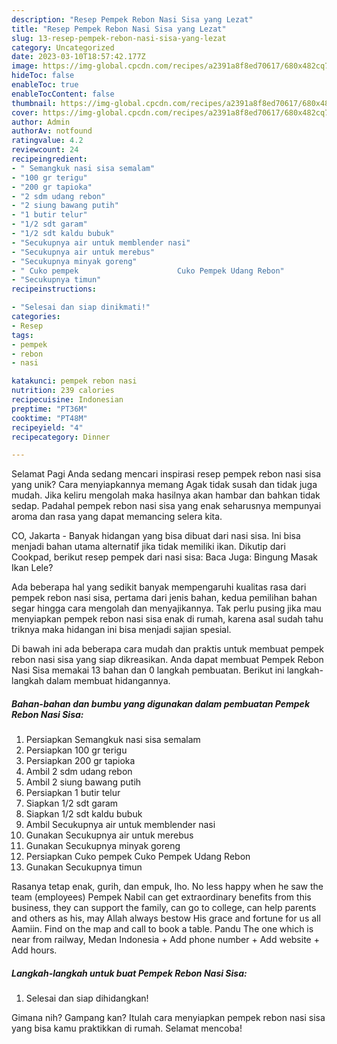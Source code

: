 ```yaml
---
description: "Resep Pempek Rebon Nasi Sisa yang Lezat"
title: "Resep Pempek Rebon Nasi Sisa yang Lezat"
slug: 13-resep-pempek-rebon-nasi-sisa-yang-lezat
category: Uncategorized
date: 2023-03-10T18:57:42.177Z
image: https://img-global.cpcdn.com/recipes/a2391a8f8ed70617/680x482cq70/pempek-rebon-nasi-sisa-foto-resep-utama.jpg
hideToc: false
enableToc: true
enableTocContent: false
thumbnail: https://img-global.cpcdn.com/recipes/a2391a8f8ed70617/680x482cq70/pempek-rebon-nasi-sisa-foto-resep-utama.jpg
cover: https://img-global.cpcdn.com/recipes/a2391a8f8ed70617/680x482cq70/pempek-rebon-nasi-sisa-foto-resep-utama.jpg
author: Admin
authorAv: notfound
ratingvalue: 4.2
reviewcount: 24
recipeingredient:
- " Semangkuk nasi sisa semalam"
- "100 gr terigu"
- "200 gr tapioka"
- "2 sdm udang rebon"
- "2 siung bawang putih"
- "1 butir telur"
- "1/2 sdt garam"
- "1/2 sdt kaldu bubuk"
- "Secukupnya air untuk memblender nasi"
- "Secukupnya air untuk merebus"
- "Secukupnya minyak goreng"
- " Cuko pempek                      Cuko Pempek Udang Rebon"
- "Secukupnya timun"
recipeinstructions:

- "Selesai dan siap dinikmati!"
categories:
- Resep
tags:
- pempek
- rebon
- nasi

katakunci: pempek rebon nasi 
nutrition: 239 calories
recipecuisine: Indonesian
preptime: "PT36M"
cooktime: "PT48M"
recipeyield: "4"
recipecategory: Dinner

---
```



Selamat Pagi Anda sedang mencari inspirasi resep pempek rebon nasi sisa yang unik? Cara menyiapkannya memang Agak tidak susah dan tidak juga mudah. Jika keliru mengolah maka hasilnya akan hambar dan bahkan tidak sedap. Padahal pempek rebon nasi sisa yang enak seharusnya mempunyai aroma dan rasa yang dapat memancing selera kita.


CO, Jakarta - Banyak hidangan yang bisa dibuat dari nasi sisa. Ini bisa menjadi bahan utama alternatif jika tidak memiliki ikan. Dikutip dari Cookpad, berikut resep pempek dari nasi sisa: Baca Juga: Bingung Masak Ikan Lele?

Ada beberapa hal yang sedikit banyak mempengaruhi kualitas rasa dari pempek rebon nasi sisa, pertama dari jenis bahan, kedua pemilihan bahan segar hingga cara mengolah dan menyajikannya. Tak perlu pusing jika mau menyiapkan pempek rebon nasi sisa enak di rumah, karena asal sudah tahu triknya maka hidangan ini bisa menjadi sajian spesial.


Di bawah ini ada beberapa cara mudah dan praktis untuk membuat pempek rebon nasi sisa yang siap dikreasikan. Anda dapat membuat Pempek Rebon Nasi Sisa memakai 13 bahan dan 0 langkah pembuatan. Berikut ini langkah-langkah dalam membuat hidangannya.

<!--inarticleads1-->

##### Bahan-bahan dan bumbu yang digunakan dalam pembuatan Pempek Rebon Nasi Sisa:

1. Persiapkan  Semangkuk nasi sisa semalam
1. Persiapkan 100 gr terigu
1. Persiapkan 200 gr tapioka
1. Ambil 2 sdm udang rebon
1. Ambil 2 siung bawang putih
1. Persiapkan 1 butir telur
1. Siapkan 1/2 sdt garam
1. Siapkan 1/2 sdt kaldu bubuk
1. Ambil Secukupnya air untuk memblender nasi
1. Gunakan Secukupnya air untuk merebus
1. Gunakan Secukupnya minyak goreng
1. Persiapkan  Cuko pempek                      Cuko Pempek Udang Rebon
1. Gunakan Secukupnya timun


Rasanya tetap enak, gurih, dan empuk, lho. No less happy when he saw the team (employees) Pempek Nabil can get extraordinary benefits from this business, they can support the family, can go to college, can help parents and others as his, may Allah always bestow His grace and fortune for us all Aamiin. Find on the map and call to book a table. Pandu The one which is near from railway, Medan Indonesia + Add phone number + Add website + Add hours. 

<!--inarticleads2-->

##### Langkah-langkah untuk buat Pempek Rebon Nasi Sisa:


1. Selesai dan siap dihidangkan!



Gimana nih? Gampang kan? Itulah cara menyiapkan pempek rebon nasi sisa yang bisa kamu praktikkan di rumah. Selamat mencoba!
